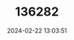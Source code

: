 ---
title: "136282"
category: "Sorex rohweri"
draft: false
date: 2024-02-22 13:03:51
languages:
  English: ["Olympic Shrew"]
---